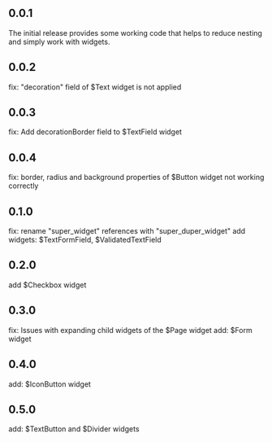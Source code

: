 ## 0.0.1

The initial release provides some working code that helps to reduce nesting and simply work with widgets.

## 0.0.2

fix: "decoration" field of $Text widget is not applied

## 0.0.3

fix: Add decorationBorder field to $TextField widget

## 0.0.4

fix: border, radius and background properties of $Button widget not working correctly

## 0.1.0

fix: rename "super_widget" references with "super_duper_widget"
add widgets: $TextFormField, $ValidatedTextField

## 0.2.0

add $Checkbox widget

## 0.3.0

fix: Issues with expanding child widgets of the $Page widget
add: $Form widget

## 0.4.0

add: $IconButton widget

## 0.5.0

add: $TextButton and $Divider widgets


